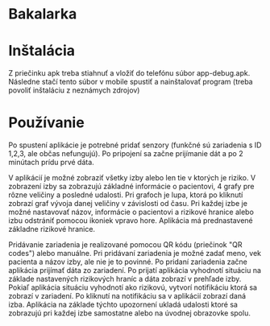 # Bakalarka
 
# Inštalácia

Z priečinku apk treba stiahnuť a vložiť do telefónu súbor app-debug.apk. Následne stačí tento súbor v mobile spustiť a nainštalovať program (treba povoliť inštaláciu z neznámych zdrojov)

# Používanie

Po spustení aplikácie je potrebné pridať senzory (funkčné sú zariadenia s ID 1,2,3, ale občas nefungujú). Po pripojení sa začne prijímanie dát a po 2 minútach prídu prvé dáta.

 V aplikácií je možné zobraziť všetky izby alebo len tie v ktorých je riziko. V zobrazení izby sa zobrazujú základné informácie o pacientovi, 4 grafy pre rôzne veličiny a posledné udalosti. Pri grafoch je lupa, ktorá po kliknutí zobrazí graf vývoja danej veličiny v závislosti od času. Pri každej izbe je možné nastavovať názov, informácie o pacientovi a rizikové hranice alebo izbu odstrániť pomocou ikoniek vpravo hore. Aplikácia má prednastavené základne rizikové hranice. 
  
  Pridávanie zariadenia je realizované pomocou QR kódu (priečinok "QR codes") alebo manuálne. Pri pridávaní zariadenia je možné zadať meno, vek pacienta a názov izby, ale nie je to povinné. Po pridaní zariadenia začne aplikácia prijímať dáta zo zariadení. Po prijatí aplikácia vyhodnotí situáciu na základe nastavených rizikových hraníc a dáta zobrazí v prehľade izby. Pokiaľ aplikácia situáciu vyhodnotí ako rizikovú, vytvorí notifikáciu ktorá sa zobrazí v zariadení. Po kliknutí na notifikáciu sa v aplikácií zobrazí daná izba. Aplikácia na základe týchto upozornení ukladá udalosti ktoré sa zobrazujú pri každej izbe samostatne alebo na úvodnej obrazovke spolu.
